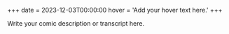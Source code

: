 +++
date = 2023-12-03T00:00:00
hover = 'Add your hover text here.'
+++

Write your comic description or transcript here.
